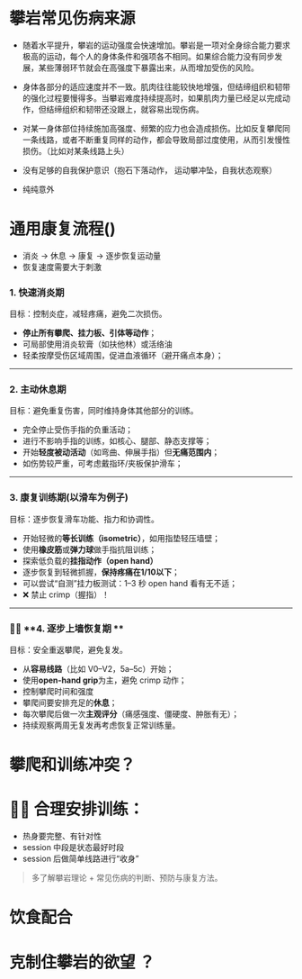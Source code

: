 



# 攀岩常见伤病来源

- 随着水平提升，攀岩的运动强度会快速增加。攀岩是一项对全身综合能力要求极高的运动，每个人的身体条件和强项各不相同。如果综合能力没有同步发展，某些薄弱环节就会在高强度下暴露出来，从而增加受伤的风险。

- 身体各部分的适应速度并不一致。肌肉往往能较快地增强，但结缔组织和韧带的强化过程要慢得多。当攀岩难度持续提高时，如果肌肉力量已经足以完成动作，但结缔组织和韧带还没跟上，就容易出现伤病。
- 对某一身体部位持续施加高强度、频繁的应力也会造成损伤。比如反复攀爬同一条线路，或者不断重复同样的动作，都会导致局部过度使用，从而引发慢性损伤。（比如对某条线路上头）
- 没有足够的自我保护意识（抱石下落动作， 运动攀冲坠，自我状态观察）
- 纯纯意外

# 通用康复流程()

- 消炎 -> 休息 -> 康复 -> 逐步恢复运动量
- 恢复速度需要大于刺激

### 1. 快速消炎期

目标：控制炎症，减轻疼痛，避免二次损伤。

-  **停止所有攀爬、挂力板、引体等动作**；
-  可局部使用消炎软膏（如扶他林）或活络油
-  轻柔按摩受伤区域周围，促进血液循环（避开痛点本身）；

------

### 2. 主动休息期

目标：避免重复伤害，同时维持身体其他部分的训练。

-  完全停止受伤手指的负重活动；
-  进行不影响手指的训练，如核心、腿部、静态支撑等；
-  开始**轻度被动活动**（如弯曲、伸展手指）但**无痛范围内**；
-  如伤势较严重，可考虑戴指环/夹板保护滑车；

------

### 3. 康复训练期(以滑车为例子)

目标：逐步恢复滑车功能、指力和协调性。

-  开始轻微的**等长训练（isometric）**，如用指垫轻压墙壁；
-  使用**橡皮筋**或**弹力球**做手指抗阻训练；
-  探索低负载的**挂指动作（open hand）**
-  逐步恢复到轻微抓握，**保持疼痛在1/10以下**；
-  可以尝试“自测”挂力板测试：1–3 秒 open hand 看有无不适；
- ❌ 禁止 crimp（握指）！

------

### 🧗‍♀️ **4. 逐步上墙恢复期 **

目标：安全重返攀爬，避免复发。

-  从**容易线路**（比如 V0–V2，5a–5c）开始；
-  使用**open-hand grip**为主，避免 crimp 动作；
-  控制攀爬时间和强度
-  攀爬间要安排充足的**休息**；
-  每次攀爬后做一次**主观评分**（痛感强度、僵硬度、肿胀有无）；
-  持续观察两周无复发再考虑恢复正常训练量。

# 攀爬和训练冲突？

# 🧗‍♀️ 合理安排训练：

- 热身要完整、有针对性  
- session 中段是状态最好时段  
- session 后做简单线路进行“收身”  

> 多了解攀岩理论 + 常见伤病的判断、预防与康复方法。

# 饮食配合

# 克制住攀岩的欲望 ？
